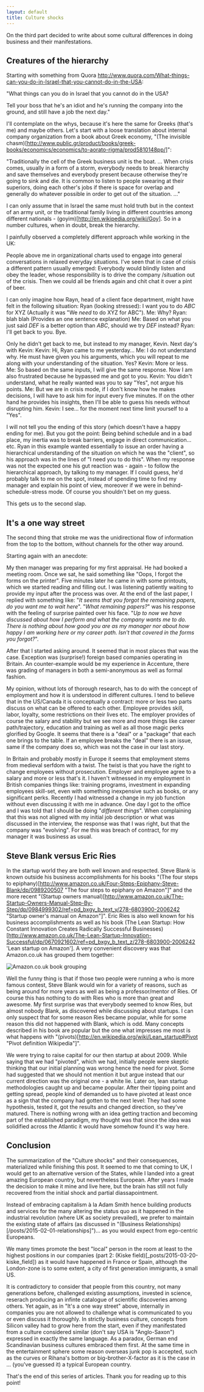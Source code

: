 ```yaml
---
layout: default
title: Culture shocks
---
```


On the third part decided to write about some cultural differences in doing business and their manifestations.

## Creatures of the hierarchy

Starting with something from Quora http://www.quora.com/What-things-can-you-do-in-Israel-that-you-cannot-do-in-the-USA:

"What things can you do in Israel that you cannot do in the USA?

Tell your boss that he's an idiot and he's running the company into the ground, and still have a job the next day."

I'll contemplate on the whys, because it's here the same for Greeks (that's me) and maybe others. Let's start with a loose translation about internal company organization from a book about Greek economy, "(The invisible chasm)[http://www.public.gr/product/books/greek-books/economics/economics/to-aorato-rigma/prod5810148pp/]":

"Traditionally the cell of the Greek business unit is the boat. ... When crisis comes, usually in a form of a storm, everybody needs to break hierarchy and save themselves and everybody present because otherwise they're going to sink and die. It is common to listen to people swearing at their superiors, doing each other's jobs if there is space for overlap and generally do whatever possible in order to get out of the situation. ..."

I can only assume that in Israel the same must hold truth but in the context of an army unit, or the traditional family living in different countries among different nationals - (goyim)[http://en.wikipedia.org/wiki/Goy]. So in a number cultures, when in doubt, break the hierarchy.

I painfully observed a completely different approach while working in the UK:

People above me in organizational charts used to engage into general conversations in relaxed everyday situations. I've seen that in case of crisis a different pattern usually emerged: Everybody would blindly listen and obey the leader, whose responsibility is to drive the company /situation out of the crisis. Then we could all be friends again and chit chat it over a pint of beer.

I can only imagine how Rayn, head of a client face department, might have felt in the following situation:
Ryan (looking stressed): I want you to do *ABC* for XYZ (Actually it was "We *need* to do XYZ for ABC").
Me: Why?
Ryan: blah blah (Provides an one sentence explanation)
Me: Based on what you just said *DEF* is a better option than *ABC*, should we try *DEF* instead?
Ryan: I'll get back to you. Bye.

Only he didn't get back to me, but instead to my manager, Kevin. Next day's with Kevin:
Kevin: Hi, Ryan came to me yesterday...
Me: I do not understand why. He must have given you his arguments, which you will repeat to me along with your understanding of the situation. Yes?
Kevin: More or less.
Me: So based on the same inputs, I will give the same response. Now I am also frustrated because he bypassed me and got to you.
Kevin: You didn't understand, what he really wanted was you to say "Yes", not argue his points.
Me: But we are in crisis mode, if I don't know how he makes decisions, I will have to ask him for input every five minutes. If on the other hand he provides his insights, then I'll be able to guess his needs without disrupting him.
Kevin: I see... for the moment next time limit yourself to a "Yes".

I will not tell you the ending of this story (which doesn't have a happy ending for me). But you got the point: Being behind schedule and in a bad place, my inertia was to break barriers, engage in direct communication... etc. Ryan in this example wanted essentially to issue an order having a hierarchical understanding of the situation on which he was the "client", so his approach was in the lines of "I need you to do this". When my response was not the expected one his gut reaction was - again - to follow the hierarchical approach, by talking to my manager. If I could guess, he'd probably talk to me on the spot, instead of spending time to find my manager and explain his point of view, moreover if we were in behind-schedule-stress mode. Of course you shouldn't bet on my guess.

This gets us to the second slap.

## It's a one way street

The second thing that stroke me was the unidirectional flow of information from the top to the bottom, without channels for the other way around.

Starting again with an anecdote:

My then manager was preparing for my first appraisal. He had booked a meeting room. Once we sat, he said something like "Oops, I forgot the forms on the printer". Five minutes later he came in with some printouts, which we started reading and filling out. I was listening patiently waiting to provide my input after the process was over. At the end of the last paper, I replied with something like: "*It seems that you forgot the remaining papers, do you want me to wait here*". "*What remaining papers?*" was his response with the feeling of surprise painted over his face. "*Up to now we have discussed about how I perform and what the company wants me to do. There is nothing about how good you are as my manager nor about how happy I am working here or my career path. Isn't that covered in the forms you forgot?*".

After that I started asking around. It seemed that in most places that was the case. Exception was (surprise!) foreign based companies operating in Britain. An counter-example would be my experience in Accenture, there was grading of managers in both a semi-anonymous as well as formal fashion.

My opinion, without lots of thorough research, has to do with the concept of employment and how it is understood in different cultures. I tend to believe that in the US/Canada it is conceptually a contract: more or less two parts discuss on what can be offered to each other. Employee provides skill, labor, loyalty, some restrictions on their lives etc. The employer provides of course the salary and stability but we see more and more things like career path/trajectory, education and training as well as all those magic perks glorified by Google. It seems that there is a "deal" or a "package" that each one brings to the table. If an employee breaks the "deal" there is an issue, same if the company does so, which was not the case in our last story.

In Britain and probably mostly in Europe it seems that employment stems from medieval serfdom with a twist. The twist is that you have the right to change employees without prosecution. Employer and employee agree to a salary and more or less that's it. I haven't witnessed in my employment in British companies things like: training programs, investment in expanding employees skill-set, even with something inexpensive such as books, or any significant perks. Recently I had witnessed a change in my job function without even discussing it with me in advance. One day I got to the office and I was told that I should be doing "*different things*". When complaining that this was not aligned with my initial job description or what was discussed in the interview, the response was that I was right, but that the company was "evolving". For me this was breach of contract, for my manager it was business as usual.

## Steve Blank versus Eric Ries

In the startup world they are both well known and respected. Steve Blank is known outside his business accomplishments for his books "(The four steps to epiphany)[http://www.amazon.co.uk/Four-Steps-Epiphany-Steve-Blank/dp/0989200507 "The four steps to epiphany on Amazon"]" and the more recent "(Startup owners manual)[http://www.amazon.co.uk/The-Startup-Owners-Manual-Step-By-Step/dp/0984999302/ref=pd_bxgy_b_text_y/278-6803900-2006242 "Startup owner's manual on Amazon"]". Eric Ries is also well known for his business accomplishments as well as his book (The Lean Startup: How Constant Innovation Creates Radically Successful Businesses)[http://www.amazon.co.uk/The-Lean-Startup-Innovation-Successful/dp/0670921602/ref=pd_bxgy_b_text_z/278-6803900-2006242 'Lean startup on Amazon']. A very convenient discovery was that Amazon.co.uk has grouped them together:

![Amazon.co.uk book grouping](/images/blank_and_ries_amazon_recommendation.png "Amazon.co.uk book grouping")

Well the funny thing is that if those two people were running a who is more famous contest, Steve Blank would win for a variety of reasons, such as being around for more years as well as being a professor/mentor of Ries. Of course this has nothing to do with Ries who is more than great and awesome. My first surprise was that everybody seemed to know Ries, but almost nobody Blank, as discovered while discussing about startups. I can only suspect that for some reason Ries became popular, while for some reason this did not happened with Blank, which is odd. Many concepts described in his book are popular but the one what impresses me most is what happens with "(pivots)[http://en.wikipedia.org/wiki/Lean_startup#Pivot "Pivot definition Wikipedia"]".

We were trying to raise capital for our then startup at about 2009. While saying that we had "pivoted", which we had, initially people were skeptic thinking that our initial planning was wrong hence the need for pivot. Some had suggested that we should not mention it but argue instead that our current direction was the original one - a white lie. Later on, lean startup methodologies caught up and became popular. After their tipping point and getting spread, people kind of  demanded us to have pivoted at least once as a sign that the company had gotten to the next level: They had some hypothesis, tested it, got the results and changed direction, so they've matured. There is nothing wrong with an idea getting traction and becoming part of the established paradigm, my thought was that since the idea was solidified across the Atlantic it would have somehow found it's way here. 

## Conclusion

The summarization of the "Culture shocks" and their consequences, materialized while finishing this post. It seemed to me that coming to UK, I would get to an alternative version of the States, while I landed into a great amazing European country, but nevertheless European. After years I made the decision to make it mine and live here, but the brain has still not fully recovered from the initial shock and partial diassapointment.

Instead of embracing capitalism à la Adam Smith hence building products and services for the many altering the status quo as it happened in the industrial revolution (where UK as society prevailed), we prefer to maintain the existing state of affairs (as discussed in "(Business Relationships)[/posts/2015-02-01-relationships]")... as you would expect from ego-centric Europeans.

We many times promote the best "local" person in the room at least to the highest positions in our companies (part 2: (Kiske field)[_posts/2015-03-20-kiske_field]) as it would have happened in France or Spain, although the London-zone is to some extent, a city of first generation immigrants, a small US.

It is contradictory to consider that people from this country, not many generations before, challenged existing assumptions, invested in science, reserach producing an infinte catalogue of scientific discoveries among others. Yet again, as in "It's a one way street" above, internally in companies you are not allowed to challenge what is communicated to you or even discuss it thoroughly. In strictly business culture, concepts from Silicon valley had to grow here from the start, even if they manifestated from a culture considered similar (don't say USA is "Anglo-Saxon") expressed in exactly the same language. As a paradox, German end Scandinavian business cultures embraced them first. At the same time in the entertainment sphere some reason overseas junk pop is accepted, such as the curves or Rihana's bottom or big-brother-X-factor as it is the case in ... (you've guessed it) a typical European country.

That's the end of this series of articles. Thank you for reading up to this point!
